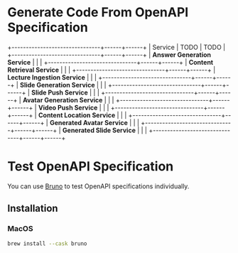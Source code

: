 # Generate Code From OpenAPI Specification


+-------------------------------+------+------+
| Service                       | TODO | TODO |
+-------------------------------+------+------+
| **Answer Generation Service** |      |      |
+-------------------------------+------+------+
| **Content Retrieval Service** |      |      |
+-------------------------------+------+------+
| **Lecture Ingestion Service** |      |      |
+-------------------------------+------+------+
| **Slide Generation Service**  |      |      |
+-------------------------------+------+------+
| **Slide Push Service**        |      |      |
+-------------------------------+------+------+
| **Avatar Generation Service** |      |      |
+-------------------------------+------+------+
| **Video Push Service**        |      |      |
+-------------------------------+------+------+
| **Content Location Service**  |      |      |
+-------------------------------+------+------+
| **Generated Avatar Service**  |      |      |
+-------------------------------+------+------+
| **Generated Slide Service**   |      |      |
+-------------------------------+------+------+

# Test OpenAPI Specification

You can use [Bruno](https://www.usebruno.com/) to test OpenAPI specifications individually. 

## Installation
### MacOS
```bash
brew install --cask bruno
```